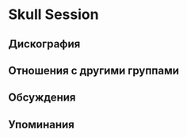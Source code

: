 # Skull Session



## Дискография


## Отношения с другими группами


## Обсуждения


## Упоминания

